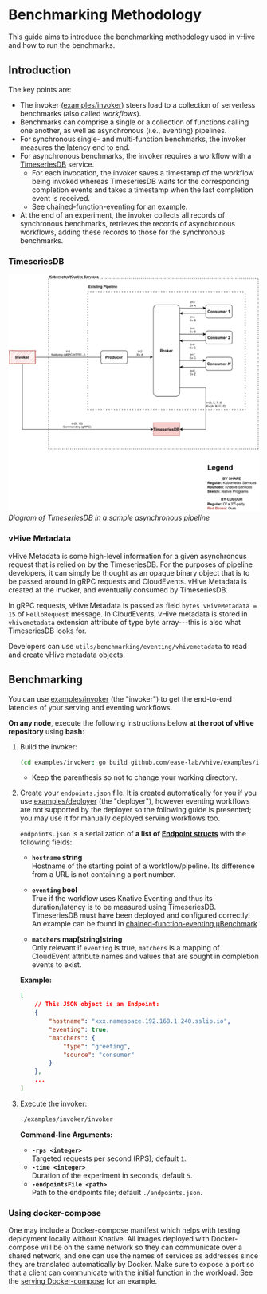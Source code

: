 # Benchmarking Methodology
This guide aims to introduce the benchmarking methodology used in
vHive and how to run the benchmarks.

## Introduction
The key points are:
- The invoker ([examples/invoker](/tools/invoker)) steers load to
a collection of serverless benchmarks (also called _workflows_).
- Benchmarks can comprise a single or a collection of functions calling
one another, as well as asynchronous (i.e., eventing) pipelines.
- For synchronous single- and multi-function benchmarks, the invoker measures
the latency end to end.
- For asynchronous benchmarks, the invoker requires a workflow with
a [TimeseriesDB](/tools/benchmarking_eventing) service.
    - For each invocation, the invoker saves a timestamp of the workflow
    being invoked whereas TimeseriesDB waits for the corresponding completion
    events and takes a timestamp when the last completion event is received.
    - See [chained-function-eventing](/benchmarks/chained-function-eventing)
    for an example.
- At the end of an experiment, the invoker collects all records of synchronous benchmarks,
retrieves the records of asynchronous workflows, adding these records to those
for the synchronous benchmarks.

### TimeseriesDB
![Diagram of TimeseriesDB in a sample asynchronous pipeline](./figures/timeseriesdb.png)
_Diagram of TimeseriesDB in a sample asynchronous pipeline_

### vHive Metadata
vHive Metadata is some high-level information for a given asynchronous
request that is  relied on by the TimeseriesDB. For the purposes of
pipeline developers, it can simply be thought as an opaque binary
object that is to be passed around in gRPC requests and CloudEvents.
vHive Metadata is created at the invoker, and eventually consumed by
TimeseriesDB.

In gRPC requests, vHive Metadata is passed as field
`bytes vHiveMetadata = 15` of `HelloRequest` message. In CloudEvents,
vHive metadata is stored in `vhivemetadata` extension attribute of type
byte array---this is also what TimeseriesDB looks for.

Developers can use `utils/benchmarking/eventing/vhivemetadata` to read
and create vHive metadata objects.

## Benchmarking
You can use [examples/invoker](/tools/invoker) (the "invoker") to
get the end-to-end latencies of your serving and eventing workflows.

**On any node**, execute the following instructions below **at the root
of vHive repository** using **bash**:
1. Build the invoker:
    ```bash
    (cd examples/invoker; go build github.com/ease-lab/vhive/examples/invoker)
    ```

    - Keep the parenthesis so not to change your working directory.
2. Create your `endpoints.json` file. It is created automatically for
    you if you use [examples/deployer](/tools/deployer) (the
    "deployer"), however eventing workflows are not supported by the
    deployer so the following guide is presented; you may use it for
    manually deployed serving workflows too.

    `endpoints.json` is a serialization of
    **a list of [Endpoint structs](/tools/endpoint/endpoint.go)**
    with the following fields:

    - **`hostname` string** \
        Hostname of the starting point of a workflow/pipeline. Its
        difference from a URL is not containing a port number.

    - **`eventing` bool** \
        True if the workflow uses Knative Eventing and thus its
        duration/latency is to be measured using TimeseriesDB.
        TimeseriesDB must have been deployed and configured correctly! An example can be found in
        [chained-function-eventing μBenchmark](/benchmarks/chained-function-eventing)

    - **`matchers` map[string]string** \
         Only relevant if `eventing` is true, `matchers` is a mapping
         of CloudEvent attribute names and values that are sought in
         completion events to exist.

    **Example:**
    ```json
    [
        // This JSON object is an Endpoint:
        {
            "hostname": "xxx.namespace.192.168.1.240.sslip.io",
            "eventing": true,
            "matchers": {
                "type": "greeting",
                "source": "consumer"
            }
        },
        ...
    ]
    ```
3. Execute the invoker:
    ```bash
    ./examples/invoker/invoker
    ```

    **Command-line Arguments:**
    - **`-rps <integer>`** \
      Targeted requests per second (RPS); default `1`.
    - **`-time <integer>`** \
      Duration of the experiment in seconds; default `5`.
    - **`-endpointsFile <path>`** \
      Path to the endpoints file; default `./endpoints.json`.

### Using docker-compose
One may include a Docker-compose manifest which helps with testing deployment locally without
Knative. All images deployed with Docker-compose will be on the same network so they can
communicate over a shared network, and one can use the names of services as addresses since
they are translated automatically by Docker. Make sure to expose a port so that a client can
communicate with the initial function in the workload. See the
[serving Docker-compose](/benchmarks/chained-function-serving/compose_yamls/docker-compose.yml) for an
example.
